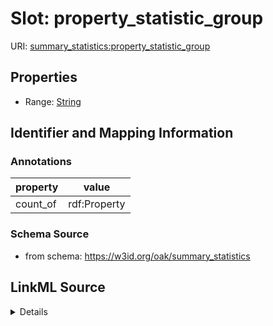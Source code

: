# Slot: property_statistic_group

URI: [summary_statistics:property_statistic_group](https://w3id.org/oaklib/summary_statistics.property_statistic_group)



<!-- no inheritance hierarchy -->







## Properties

* Range: [String](String.md)





## Identifier and Mapping Information





### Annotations

| property | value |
| --- | --- |
| count_of | rdf:Property |



### Schema Source


* from schema: https://w3id.org/oak/summary_statistics




## LinkML Source

<details>
```yaml
name: property_statistic_group
annotations:
  count_of:
    tag: count_of
    value: rdf:Property
from_schema: https://w3id.org/oak/summary_statistics
rank: 1000
alias: property_statistic_group
is_grouping_slot: true
range: string

```
</details>